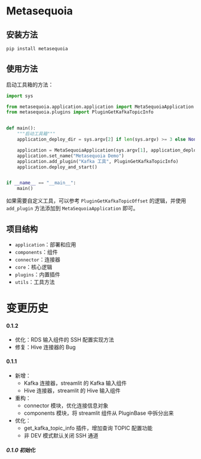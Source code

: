 # Metasequoia

## 安装方法

```bash
pip install metasequoia
```

## 使用方法

启动工具箱的方法：

```python
import sys

from metasequoia.application.application import MetaSequoiaApplication
from metasequoia.plugins import PluginGetKafkaTopicInfo


def main():
    """启动工具箱"""
    application_deploy_dir = sys.argv[2] if len(sys.argv) >= 3 else None

    application = MetaSequoiaApplication(sys.argv[1], application_deploy_dir)
    application.set_name("Metasequoia Demo")
    application.add_plugin("Kafka 工具", PluginGetKafkaTopicInfo)
    application.deploy_and_start()


if __name__ == "__main__":
    main()
```

如果需要自定义工具，可以参考 `PluginGetKafkaTopicOffset` 的逻辑，并使用 `add_plugin` 方法添加到 `MetaSequoiaApplication`
即可。

## 项目结构

- `application`：部署和应用
- `components`：组件
- `connector`：连接器
- `core`：核心逻辑
- `plugins`：内置插件
- `utils`：工具方法

# 变更历史

#### 0.1.2

- 优化：RDS 输入组件的 SSH 配置实现方法
- 修复：Hive 连接器的 Bug

#### 0.1.1

- 新增：
    - Kafka 连接器，streamlit 的 Kafka 输入组件
    - Hive 连接器，streamlit 的 Hive 输入组件
- 重构：
    - connector 模块，优化连接信息对象
    - components 模块，将 streamlit 组件从 PluginBase 中拆分出来
- 优化：
    - get_kafka_topic_info 插件，增加查询 TOPIC 配置功能
    - 非 DEV 模式默认关闭 SSH 通道

##### 0.1.0 初始化